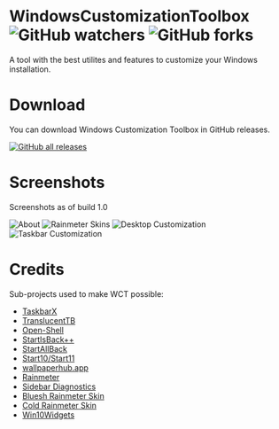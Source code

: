 # WindowsCustomizationToolbox  ![GitHub watchers](https://img.shields.io/github/watchers/oliverstech/WindowsCustomizationToolbox?style=social) ![GitHub forks](https://img.shields.io/github/forks/oliverstech/WindowsCustomizationToolbox?style=social)
A tool with the best utilites and features to customize your Windows installation.

# Download
You can download Windows Customization Toolbox in GitHub releases.

[![GitHub all releases](https://img.shields.io/github/downloads/oliverstech/WindowsCustomizationToolbox/total?style=plastic)](https://github.com/oliverstech/WindowsCustomizationToolbox/releases/latest)

# Screenshots
Screenshots as of build 1.0

![About](https://user-images.githubusercontent.com/89639839/177385393-b9ad55e5-88dc-46ed-b978-0332eda9e9f5.png)
![Rainmeter Skins](https://user-images.githubusercontent.com/89639839/177385394-e571197b-ff36-4139-85b0-2795352409d2.png)
![Desktop Customization](https://user-images.githubusercontent.com/89639839/177385396-1c402c32-3771-4e40-8d4b-58597050c788.png)
![Taskbar Customization](https://user-images.githubusercontent.com/89639839/177385398-d76cbd52-2f7b-45c4-bfcf-ed2afd018e92.png)



# Credits
Sub-projects used to make WCT possible:
- [TaskbarX](https://github.com/ChrisAnd1998/TaskbarX)
- [TranslucentTB](https://github.com/TranslucentTB/TranslucentTB)
- [Open-Shell](https://github.com/Open-Shell/Open-Shell-Menu)
- [StartIsBack++](https://www.startisback.com/)
- [StartAllBack](https://www.startallback.com/)
- [Start10/Start11](https://stardock.com)
- [wallpaperhub.app](https://wallpaperhub.app)
- [Rainmeter](https://www.rainmeter.net/)
- [Sidebar Diagnostics](https://github.com/ArcadeRenegade/SidebarDiagnostics)
- [Bluesh Rainmeter Skin](https://www.deviantart.com/rainmeterbase/art/Bluesh-Rainmeter-Clock-and-Visualizer-Skin-884565589)
- [Cold Rainmeter Skin](https://visualskins.com/skin/cold)
- [Win10Widgets](https://win10widgets.com/)
